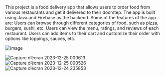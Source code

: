 This project is a food delivery app that allows users to order food from various restaurants and get it delivered to their doorstep. The app is built using Java and Firebase as the backend. Some of the features of the app are:
      Users can browse through different categories of food, such as pizza, burgers, sushi, etc.
      Users can view the menu, ratings, and reviews of each restaurant.
      Users can add items to their cart and customize their order with options like toppings, sauces, etc.

![image](https://github.com/Fadelox/Food-Delivery-app-/assets/86539110/6c6d6ae0-4f94-4a3e-84f0-b1914475e41c)

![Capture d’écran 2023-12-25 000613](https://github.com/Fadelox/Food-Delivery-app-/assets/86539110/0cd19091-0977-498d-981b-0359a0ded17a)
![Capture d’écran 2023-12-25 000526](https://github.com/Fadelox/Food-Delivery-app-/assets/86539110/488e16d0-c0ce-4885-a08b-b155a8e45d92)
![Capture d’écran 2023-12-24 235853](https://github.com/Fadelox/Food-Delivery-app-/assets/86539110/f0c209e9-b80d-40eb-ba0f-3443a55a4241)
